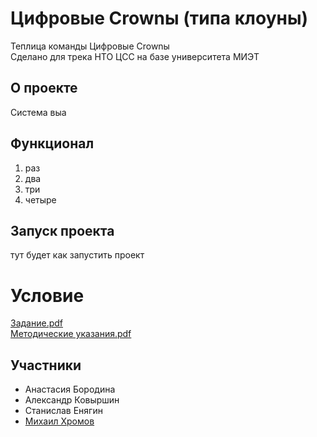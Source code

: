 # Цифровые Crownы (типа клоуны)
Теплица команды Цифровые Crownы\
Сделано для трека НТО ЦСС на базе университета МИЭТ



## О проекте
Система выа

## Функционал
1. раз
2. два
3. три
4. четыре

## Запуск проекта
тут будет как запустить проект

# Условие

<a href="/task/Задание.pdf">Задание.pdf</a>\
<a href="/task/Методические указания.pdf">Методические указания.pdf</a>

## Участники
- Анастасия Бородина
- Александр Ковыршин
- Станислав Енягин
- <a href="https://github.com/verybigsad">Михаил Хромов</a>


